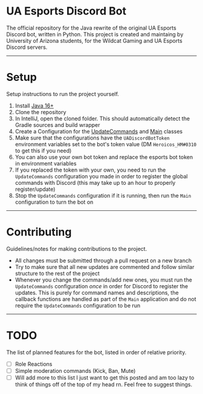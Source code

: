 # UA Esports Discord Bot

The official repository for the Java rewrite of the original UA Esports Discord bot, written in Python. This project is created and maintaing by University of Arizona students, for the Wildcat Gaming and UA Esports Discord servers.

---

# Setup
Setup instructions to run the project yourself.

1) Install [Java 16+](https://www.oracle.com/java/technologies/javase-jdk16-downloads.html)
1) Clone the repository
1) In IntelliJ, open the cloned folder. This should automatically detect the Gradle sources and build wrapper
1) Create a Configuration for the [UpdateCommands](src/main/java/org.uaesports.bot/UpdateCommands.java) and [Main](src/main/java/org.uaesports.bot/Main.java) classes
1) Make sure that the configurations have the `UADiscordBotToken` environment variables set to the bot's token value (DM `Heroicos_HM#0310` to get this if you need)
1) You can also use your own bot token and replace the esports bot token in environment variables
1) If you replaced the token with your own, you need to run the `UpdateCommands` configuration you made in order to register the global commands with Discord (this may take up to an hour to properly register/update)
1) Stop the `UpdateCommands` configuration if it is running, then run the `Main` configuration to turn the bot on

---

# Contributing
Guidelines/notes for making contributions to the project.

- All changes must be submitted through a pull request on a new branch
- Try to make sure that all new updates are commented and follow similar structure to the rest of the project
- Whenever you change the commands/add new ones, you must run the `UpdateCommands` configuration *once* in order for Discord to register the updates. This is purely for command names and descriptions, the callback functions are handled as part of the `Main` application and do not require the `UpdateCommands` configuration to be run

---

# TODO

 The list of planned features for the bot, listed in order of relative priority.
 
 - [ ] Role Reactions
 - [ ] Simple moderation commands (Kick, Ban, Mute)
 - [ ] Will add more to this list I just want to get this posted and am too lazy to think of things off of the top of my head rn. Feel free to suggest things.
